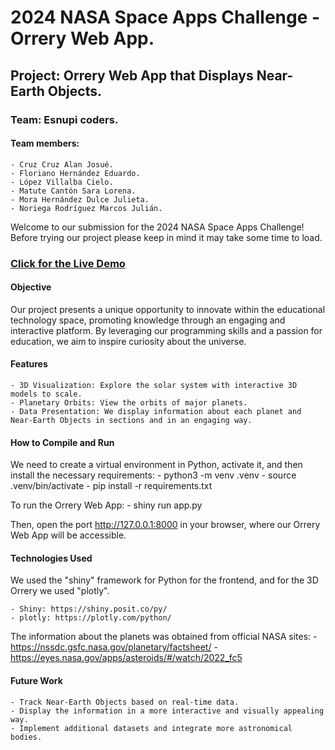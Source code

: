 # 2024 NASA Space Apps Challenge - Orrery Web App.

## Project: Orrery Web App that Displays Near-Earth Objects.

### Team: Esnupi coders.

#### Team members:

	- Cruz Cruz Alan Josué.
	- Floriano Hernández Eduardo.
	- López Villalba Cielo.
	- Matute Cantón Sara Lorena.
	- Mora Hernández Dulce Julieta.
	- Noriega Rodríguez Marcos Julián.

Welcome to our submission for the 2024 NASA Space Apps Challenge! 
Before trying our project please keep in mind it may take some time to load.

### [Click for the Live Demo](https://eduardohdzf.github.io/OrreryWebApp/)



#### Objective 

Our project presents a unique opportunity to innovate within the educational technology space, promoting knowledge through an engaging and interactive platform. By leveraging our programming skills and a passion for education, we aim to inspire curiosity about the universe.

#### Features

	- 3D Visualization: Explore the solar system with interactive 3D models to scale.
	- Planetary Orbits: View the orbits of major planets.
	- Data Presentation: We display information about each planet and Near-Earth Objects in sections and in an engaging way.

#### How to Compile and Run

We need to create a virtual environment in Python, activate it, and then install the necessary requirements:
	- python3 -m venv .venv
	- source .venv/bin/activate
	- pip install -r requirements.txt
	
To run the Orrery Web App:
	- shiny run app.py
	
Then, open the port http://127.0.0.1:8000 in your browser, where our Orrery Web App will be accessible.

#### Technologies Used

We used the "shiny" framework for Python for the frontend, and for the 3D Orrery we used "plotly".

	- Shiny: https://shiny.posit.co/py/
	- plotly: https://plotly.com/python/

The information about the planets was obtained from official NASA sites:
	- https://nssdc.gsfc.nasa.gov/planetary/factsheet/
	- https://eyes.nasa.gov/apps/asteroids/#/watch/2022_fc5

#### Future Work

	- Track Near-Earth Objects based on real-time data.
	- Display the information in a more interactive and visually appealing way.
	- Implement additional datasets and integrate more astronomical bodies.
